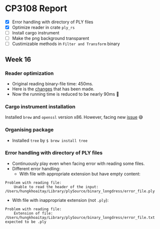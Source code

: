 # CP3108 Report

 - [x] Error handling with directory of PLY files
 - [x] Optimize reader in crate `ply_rs`
 - [ ] Install cargo instrument 
 - [ ] Make the png background transparent
 - [ ] Custimizable methods in `Filter and Transform` binary

## Week 16

### Reader optimization
- Original reading binary-file time: 450ms.
- Here is the [changes](https://github.com/Fluci/ply-rs/compare/master...hungkhoaitay:master) that has been made.
- Now the running time is reduced to be nearly 90ms :zany_face:


### Cargo instrument installation
Installed `brew` and `openssl` version x86. However, facing new [issue](https://github.com/cmyr/cargo-instruments/issues/50) :sweat_smile:

### Organising package
- Installed `tree` by `$ brew install tree`

### Error handling with directory of PLY files
- Continuously play even when facing error with reading some files.
- Different error handling:
  - With file with appropriate extension but have empty content:
```
Problem with reading file:
    Unable to read the header of the input: /Users/hungkhoaitay/Library/plySource/binary_longdress/error_file.ply
```
  - With file with inappropriate extension (not `.ply`):
```
Problem with reading file:
    Extension of file: /Users/hungkhoaitay/Library/plySource/binary_longdress/error_file.txt expected to be .ply
```


